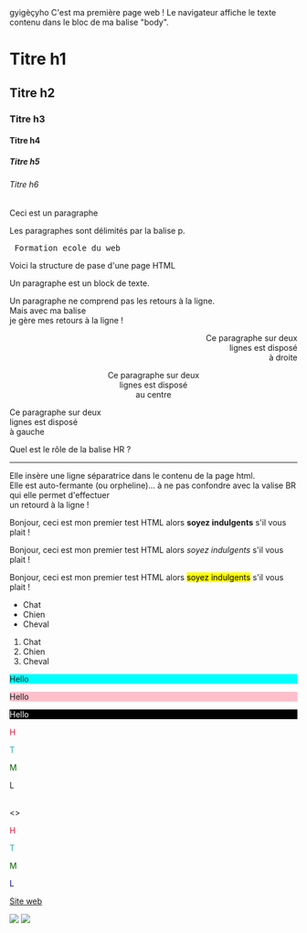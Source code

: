 <!DOCTYPE html>
<html>
  <head>
    <meta charset="utf-8" />
    <title>Ma belle page</title>
  </head>

<!--Corps de la page-->

<body>
gyigèçyho
C'est ma première page web ! Le navigateur affiche le texte contenu dans le bloc de ma balise "body".

<!--Titres-->


<h1>Titre h1</h1>
<h2>Titre h2</h2>
<h3>Titre h3</h3>
<h4>Titre h4</h4>
<h5>Titre h5</h5>
<h6>Titre h6</h6>

<!--Paragraphe preformatés-->


<p>Ceci est un paragraphe</p>
<p>Les paragraphes sont délimités par la balise p.</p>
<pre> Formation ecole du web
</pre>

<p>Voici la structure de pase d'une page HTML
  <!DOCTYPE html>
  <html>
  <head>
    <title></title>
  </head>
  <body>

  </body>
  </html>
</p>

<!--Pour faire des commentaires et expliquer son code-->

<p>Un paragraphe est un block de texte.</p>
<p>Un paragraphe ne comprend pas les retours à la ligne.<br />Mais avec ma balise <br /> je gère mes retours à la ligne !</p>

<!--La disposition-->

<p style="text-align:right">Ce paragraphe sur deux <br /> lignes est disposé <br /> à droite </p>
<p style="text-align:center">Ce paragraphe sur deux <br /> lignes est disposé <br /> au centre </p>
<p style="text-align:left">Ce paragraphe sur deux <br /> lignes est disposé <br /> à gauche </p>

<p>Quel est le rôle de la balise HR ?</p>
<hr />
<p>Elle insère une ligne séparatrice dans le contenu de la page html.<br />Elle est auto-fermante (ou orpheline)... à ne pas confondre avec la valise BR qui elle permet d'effectuer <br /> un retourd à la ligne !</p>

<!--La mise en valeur-->
<!-- STRONG -->

<p>Bonjour, ceci est mon premier test HTML alors <strong> soyez indulgents</strong> s'il vous plait !</p>

<!--EM "petite mise en valeur"-->

<p>Bonjour, ceci est mon premier test HTML alors <em> soyez indulgents</em> s'il vous plait !</p>

<!--MARK fait ressortir visuellement une portion de texte-->

<p>Bonjour, ceci est mon premier test HTML alors <mark> soyez indulgents</mark> s'il vous plait !</p>

<!--Les listes-->
 <!--Non-ordonnée (à puce)-->

<ul>
 <li>Chat</li>
 <li>Chien</li>
 <li>Cheval</li>
</ul>

 <!--Ordonnées (numerotée)-->

<ol>
 <li>Chat</li>
 <li>Chien</li>
 <li>Cheval</li>
</ol>

<!--La couleur du fond-->
<p style="background-color:cyan"> Hello
<p style="background-color:pink"> Hello
<p style="background-color:black; color:white"> Hello


<!--Les couleurs-->

<p style="color:crimson">H</p>
<p style="color:lightseagreen">T</p>
<p style="color:darkgreen">M</p>
<p style="color:cteal">L</p>
<br />
<>
<p style="color:#DC143C">H</p>
<p style="color:#20B2AA">T</p>
<p style="color:#006400">M</p>
<p style="color:#000080">L</p>

<!--Les liens-->

<link rel="stylesheet" type="text/css" href="style.css"/>

<!--Lien cliquable pour acéder à une URL (Site web)-->

<a href="http://htmlcolorcodes.com/fr/">Site web</a>

<!--Les images-->

<img src="../img/" />
<img src="../img/15181210_1108776482574667_5948322128897374463_n.jpg" />

</body>
</html>
